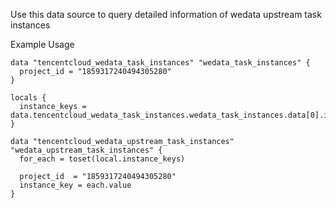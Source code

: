 Use this data source to query detailed information of wedata upstream task instances

Example Usage

```hcl
data "tencentcloud_wedata_task_instances" "wedata_task_instances" {
  project_id = "1859317240494305280"
}

locals {
  instance_keys = data.tencentcloud_wedata_task_instances.wedata_task_instances.data[0].items[*].instance_key
}

data "tencentcloud_wedata_upstream_task_instances" "wedata_upstream_task_instances" {
  for_each = toset(local.instance_keys)

  project_id  = "1859317240494305280"
  instance_key = each.value
}
```
